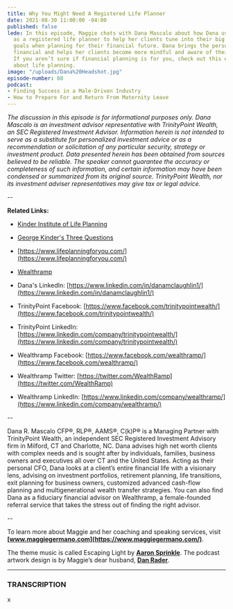 ```yaml
---
title: Why You Might Need A Registered Life Planner
date: 2021-08-30 11:00:00 -04:00
published: false
lede: In this episode, Maggie chats with Dana Mascalo about how Dana uses her training
  as a registered life planner to help her clients tune into their big vision and
  goals when planning for their financial future. Dana brings the personal into the
  financial and helps her clients become more mindful and aware of their finances.
  If you aren’t sure if financial planning is for you, check out this episode to learn
  about life planning.
image: "/uploads/Dana%20Headshot.jpg"
episode-number: 88
podcast:
- Finding Success in a Male-Driven Industry
- How to Prepare For and Return From Maternity Leave
---
```


*The discussion in this episode is for informational purposes only. Dana Mascalo is an investment advisor representative with TrinityPoint Wealth, an SEC Registered Investment Advisor. Information herein is not intended to serve as a substitute for personalized investment advice or as a recommendation or solicitation of any particular security, strategy or investment product. Data presented herein has been obtained from sources believed to be reliable. The speaker cannot guarantee the accuracy or completeness of such information, and certain information may have been condensed or summarized from its original source. TrinityPoint Wealth, nor its investment adviser representatives may give tax or legal advice.*

*--*

**Related Links:**

* [Kinder Institute of Life Planning](https://www.kinderinstitute.com/)

* [George Kinder's Three Questions](https://money.com/collection-post/3-questions-will-put-your-finances-life-right-track/)

* [https://www.lifeplanningforyou.com/](https://www.lifeplanningforyou.com/)

* [Wealthramp](https://wealthramp.com/)

* Dana's LinkedIn: [https://www.linkedin.com/in/danamclaughlin1/](https://www.linkedin.com/in/danamclaughlin1/)

* TrinityPoint Facebook: [https://www.facebook.com/trinitypointwealth/](https://www.facebook.com/trinitypointwealth/)

* TrinityPoint LinkedIn: [https://www.linkedin.com/company/trinitypointwealth/](https://www.linkedin.com/company/trinitypointwealth/)

* Wealthramp Facebook: [https://www.facebook.com/wealthramp/](https://www.facebook.com/wealthramp/)

* Wealthramp Twitter: [https://twitter.com/WealthRamp](https://twitter.com/WealthRamp)

* Wealthramp LinkedIn: [https://www.linkedin.com/company/wealthramp/](https://www.linkedin.com/company/wealthramp/)

*--*

Dana R. Mascalo CFP®, RLP®, AAMS®, C(k)P® is a Managing Partner with TrinityPoint Wealth, an independent SEC Registered Investment Advisory firm in Milford, CT and Charlotte, NC. Dana advises high net worth clients with complex needs and is sought after by individuals, families, business owners and executives all over CT and the United States. Acting as their personal CFO, Dana looks at a client’s entire financial life with a visionary lens, advising on investment portfolios, retirement planning, life transitions, exit planning for business owners, customized advanced cash-flow planning and multigenerational wealth transfer strategies. You can also find Dana as a fiduciary financial advisor on Wealthramp, a female-founded referral service that takes the stress out of finding the right advisor.

--

To learn more about Maggie and her coaching and speaking services, visit **[www.maggiegermano.com](https://www.maggiegermano.com/)**.

The theme music is called Escaping Light by **[Aaron Sprinkle](http://aaronsprinklemusic.com/)**. The podcast artwork design is by Maggie’s dear husband, **[Dan Rader](https://danrdesign.com/)**.

---

### TRANSCRIPTION

x